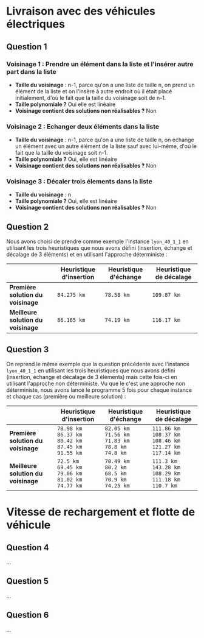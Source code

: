 # Livraison avec des véhicules électriques

## Question 1

### Voisinage 1 : Prendre un élément dans la liste et l'insérer autre part dans la liste
- **Taille du voisinage** : n-1, parce qu'on a une liste de taille n, on prend un élément de la liste et on l'insère à autre endroit où il était placé initialement, d'où le fait que la taille du voisinage soit de n-1.
- **Taille polynomiale ?** Oui elle est linéaire
- **Voisinage contient des solutions non réalisables ?** Non

### Voisinage 2 : Echanger deux éléments dans la liste
- **Taille du voisinage** : n-1, parce qu'on a une liste de taille n, on échange un élément avec un autre élément de la liste sauf avec lui-même, d'où le fait que la taille du voisinage soit n-1.
- **Taille polynomiale ?** Oui, elle est linéaire
- **Voisinage contient des solutions non réalisables ?** Non

### Voisinage 3 : Décaler trois élements dans la liste
- **Taille du voisinage** : n
- **Taille polynomiale ?** Oui, elle est linéaire
- **Voisinage contient des solutions non réalisables ?** Non

## Question 2

Nous avons choisi de prendre comme exemple l'instance `lyon_40_1_1` en utilisant les trois heuristiques que nous avons défini (insertion, échange et décalage de 3 éléments) et en utilisant l'approche déterministe :

|                                      | Heuristique d'insertion | Heuristique d'échange | Heuristique de décalage |
|--------------------------------------|-------------------------|-----------------------|-------------------------|
| **Première solution du voisinage**   | `84.275 km`             | `78.58 km`            | `109.87 km`             |
| **Meilleure solution du voisinage**  | `86.165 km`             | `74.19 km`            | `116.17 km`             | 

## Question 3

On reprend le même exemple que la question précédente avec l'instance `lyon_40_1_1` en utilisant les trois heuristiques que nous avons défini (insertion, échange et décalage de 3 éléments) mais cette fois-ci en utilisant l'approche non déterministe.
Vu que le c'est une approche non déterministe, nous avons lancé le programme 5 fois pour chaque instance et chaque cas (première ou meilleure solution) :

|                                     | Heuristique d'insertion                                                 | Heuristique d'échange                                                    | Heuristique de décalage                                                        |
|-------------------------------------|-------------------------------------------------------------------------|--------------------------------------------------------------------------|--------------------------------------------------------------------------------|
| **Première solution du voisinage**  | `78.98 km` <br/>`86.37 km`<br/>`80.42 km`<br/>`87.45 km`<br/>`91.55 km` | `82.05 km` <br/>`71.56 km` <br/>`71.83 km` <br/>`78.8 km` <br/>`74.8 km` | `111.86 km`<br/>`108.37 km` <br/>`108.46 km` <br/>`121.27 km` <br/>`117.14 km` |
| **Meilleure solution du voisinage** | `72.5 km`<br/>`69.45 km` <br/>`79.06 km`<br/>`81.02 km`<br/>`74.77 km`  | `70.49 km` <br/>`80.2 km` <br/>`68.5 km` <br/>`70.9 km` <br/>`74.25 km`  | `111.3 km` <br/>`143.28 km` <br/>`108.29 km` <br/>`111.18 km` <br/>`110.7 km`  | 


# Vitesse de rechargement et flotte de véhicule

## Question 4

...

## Question 5

...

## Question 6

...
